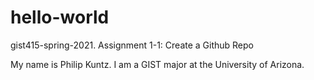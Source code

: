 # hello-world
gist415-spring-2021. Assignment 1-1: Create a Github Repo

My name is Philip Kuntz. I am a GIST major at the University of Arizona.
